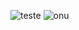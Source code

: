 ![teste](https://github.com/user-attachments/assets/9f43202d-3308-4c6c-94c4-07b5ac63e593)
![onu](https://github.com/user-attachments/assets/230e44d1-5e6a-4fe2-b2d2-fd6b325657d8)
